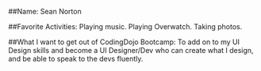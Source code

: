 ##Name:
Sean Norton

##Favorite Activities:
Playing music.
Playing Overwatch.
Taking photos.

##What I want to get out of CodingDojo Bootcamp:
To add on to my UI Design skills and become a UI Designer/Dev who can create what I design, and be able to speak to the devs fluently.
